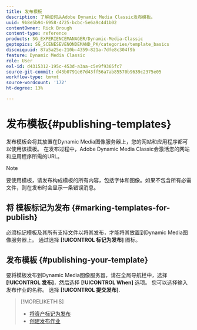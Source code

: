 ```yaml
---
title: 发布模板
description: 了解如何从Adobe Dynamic Media Classic发布模板。
uuid: 9b8e5b94-6958-4725-bcbc-5e6a9c4d1b02
contentOwner: Rick Brough
content-type: reference
products: SG_EXPERIENCEMANAGER/Dynamic-Media-Classic
geptopics: SG_SCENESEVENONDEMAND_PK/categories/template_basics
discoiquuid: 87a5a25e-210b-4359-821a-7dfe8c304f9b
feature: Dynamic Media Classic
role: User
exl-id: d4315312-195c-453d-a3aa-c5e9f9365fc7
source-git-commit: d43b0791e67d43ff56a7ab85570b9639c2375e05
workflow-type: tm+mt
source-wordcount: '172'
ht-degree: 13%

---
```


# 发布模板{#publishing-templates}

发布模板会将其放置在Dynamic Media图像服务器上，您的网站和应用程序都可以使用该模板。 在发布过程中，Adobe Dynamic Media Classic会激活您的网站和应用程序所需的URL。

>[!NOTE]
>
>要使用模板，请发布构成模板的所有内容，包括字体和图像。如果不包含所有必需文件，则在发布时会显示一条错误消息。

## 将 模板标记为发布 {#marking-templates-for-publish}

必须标记模板及其所有支持文件以将其发布，才能将其放置到Dynamic Media图像服务器上。 通过选择 **[!UICONTROL 标记为发布]** 图标。

## 发布模板 {#publishing-your-template}

要将模板发布到Dynamic Media图像服务器，请在全局导航栏中，选择 **[!UICONTROL 发布]**，然后选择 **[!UICONTROL When]** 选项。 您可以选择输入发布作业的名称。 选择 **[!UICONTROL 提交发布]**.

>[!MORELIKETHIS]
>
>* [将资产标记为发布](publishing-files.md#publish_after_uploading)
>* [创建发布作业](publishing-files.md#creating_a_publish_job)

